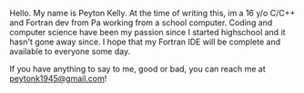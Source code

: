 Hello. My name is Peyton Kelly. At the time of writing this, im a 16 y/o C/C++ and Fortran dev from Pa working from a school computer.
Coding and computer science have been my passion since I started highschool and it hasn't gone away since. I hope that my Fortran IDE will be complete and
available to everyone some day.

If you have anything to say to me, good or bad, you can reach me at peytonk1945@gmail.com!

<!---
peytonk132/peytonk132 is a ✨ special ✨ repository because its `README.md` (this file) appears on your GitHub profile.
You can click the Preview link to take a look at your changes.
--->
